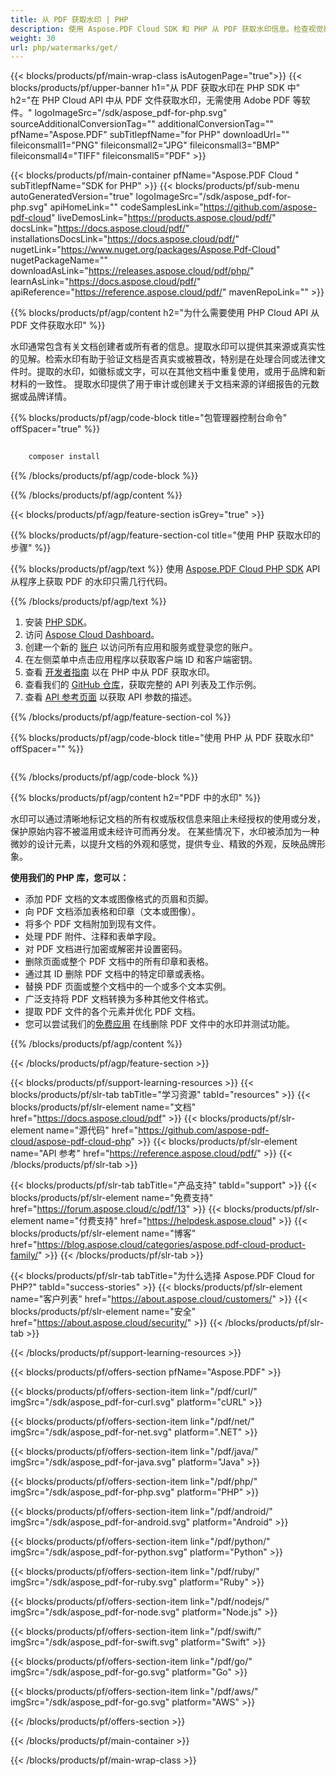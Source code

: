 ```yaml
---
title: 从 PDF 获取水印 | PHP
description: 使用 Aspose.PDF Cloud SDK 和 PHP 从 PDF 获取水印信息。检查视觉覆盖或品牌标识。
weight: 30
url: php/watermarks/get/
---
```


{{< blocks/products/pf/main-wrap-class isAutogenPage="true">}}
{{< blocks/products/pf/upper-banner h1="从 PDF 获取水印在 PHP SDK 中" h2="在 PHP Cloud API 中从 PDF 文件获取水印，无需使用 Adobe PDF 等软件。" logoImageSrc="/sdk/aspose_pdf-for-php.svg" sourceAdditionalConversionTag="" additionalConversionTag="" pfName="Aspose.PDF" subTitlepfName="for PHP" downloadUrl="" fileiconsmall1="PNG" fileiconsmall2="JPG" fileiconsmall3="BMP" fileiconsmall4="TIFF" fileiconsmall5="PDF" >}}

{{< blocks/products/pf/main-container pfName="Aspose.PDF Cloud " subTitlepfName="SDK for PHP" >}}
{{< blocks/products/pf/sub-menu autoGeneratedVersion="true" logoImageSrc="/sdk/aspose_pdf-for-php.svg" apiHomeLink="" codeSamplesLink="https://github.com/aspose-pdf-cloud" liveDemosLink="https://products.aspose.cloud/pdf/" docsLink="https://docs.aspose.cloud/pdf/" installationsDocsLink="https://docs.aspose.cloud/pdf/" nugetLink="https://www.nuget.org/packages/Aspose.Pdf-Cloud" nugetPackageName="" downloadAsLink="https://releases.aspose.cloud/pdf/php/" learnAsLink="https://docs.aspose.cloud/pdf/" apiReference="https://reference.aspose.cloud/pdf/" mavenRepoLink="" >}}

{{% blocks/products/pf/agp/content h2="为什么需要使用 PHP Cloud API 从 PDF 文件获取水印" %}}

水印通常包含有关文档创建者或所有者的信息。提取水印可以提供其来源或真实性的见解。检索水印有助于验证文档是否真实或被篡改，特别是在处理合同或法律文件时。提取的水印，如徽标或文字，可以在其他文档中重复使用，或用于品牌和新材料的一致性。
提取水印提供了用于审计或创建关于文档来源的详细报告的元数据或品牌详情。

{{% blocks/products/pf/agp/code-block title="包管理器控制台命令" offSpacer="true" %}}

```bash
     
    composer install

```

{{% /blocks/products/pf/agp/code-block %}}

{{% /blocks/products/pf/agp/content %}}

{{< blocks/products/pf/agp/feature-section isGrey="true" >}}

{{% blocks/products/pf/agp/feature-section-col title="使用 PHP 获取水印的步骤" %}}

{{% blocks/products/pf/agp/text %}}
使用
[Aspose.PDF Cloud PHP SDK](https://products.aspose.cloud/pdf/php/)
API 从程序上获取 PDF 的水印只需几行代码。

{{% /blocks/products/pf/agp/text %}}

1. 安装 [PHP SDK](https://pypi.org/project/asposepdfcloud/)。
1. 访问 [Aspose Cloud Dashboard](https://dashboard.aspose.cloud/)。
1. 创建一个新的 [账户](https://docs.aspose.cloud/display/storagecloud/Creating+and+Managing+Account) 以访问所有应用和服务或登录您的账户。
1. 在左侧菜单中点击应用程序以获取客户端 ID 和客户端密钥。
1. 查看 [开发者指南](https://docs.aspose.cloud/pdf/working-with-stamps/) 以在 PHP 中从 PDF 获取水印。
1. 查看我们的 [GitHub 仓库](https://github.com/aspose-pdf-cloud/aspose-pdf-cloud-php)，获取完整的 API 列表及工作示例。
1. 查看 [API 参考页面](https://reference.aspose.cloud/pdf/#/Document) 以获取 API 参数的描述。

{{% /blocks/products/pf/agp/feature-section-col %}}


{{% blocks/products/pf/agp/code-block title="使用 PHP 从 PDF 获取水印" offSpacer="" %}}

```php


```

{{% /blocks/products/pf/agp/code-block %}}

{{% blocks/products/pf/agp/content h2="PDF 中的水印" %}}

水印可以通过清晰地标记文档的所有权或版权信息来阻止未经授权的使用或分发，保护原始内容不被滥用或未经许可而再分发。
在某些情况下，水印被添加为一种微妙的设计元素，以提升文档的外观和感觉，提供专业、精致的外观，反映品牌形象。

**使用我们的 PHP 库，您可以：**

+ 添加 PDF 文档的文本或图像格式的页眉和页脚。
+ 向 PDF 文档添加表格和印章（文本或图像）。
+ 将多个 PDF 文档附加到现有文件。
+ 处理 PDF 附件、注释和表单字段。
+ 对 PDF 文档进行加密或解密并设置密码。
+ 删除页面或整个 PDF 文档中的所有印章和表格。
+ 通过其 ID 删除 PDF 文档中的特定印章或表格。
+ 替换 PDF 页面或整个文档中的一个或多个文本实例。
+ 广泛支持将 PDF 文档转换为多种其他文件格式。
+ 提取 PDF 文件的各个元素并优化 PDF 文档。
+ 您可以尝试我们的[免费应用](https://products.aspose.app/pdf/remove-watermark) 在线删除 PDF 文件中的水印并测试功能。

{{% /blocks/products/pf/agp/content %}}

{{< /blocks/products/pf/agp/feature-section >}}

{{< blocks/products/pf/support-learning-resources >}}
{{< blocks/products/pf/slr-tab tabTitle="学习资源" tabId="resources" >}}
{{< blocks/products/pf/slr-element name="文档" href="https://docs.aspose.cloud/pdf" >}}
{{< blocks/products/pf/slr-element name="源代码" href="https://github.com/aspose-pdf-cloud/aspose-pdf-cloud-php" >}}
{{< blocks/products/pf/slr-element name="API 参考" href="https://reference.aspose.cloud/pdf/" >}}
{{< /blocks/products/pf/slr-tab >}}

{{< blocks/products/pf/slr-tab tabTitle="产品支持" tabId="support" >}}
{{< blocks/products/pf/slr-element name="免费支持" href="https://forum.aspose.cloud/c/pdf/13" >}}
{{< blocks/products/pf/slr-element name="付费支持" href="https://helpdesk.aspose.cloud" >}}
{{< blocks/products/pf/slr-element name="博客" href="https://blog.aspose.cloud/categories/aspose.pdf-cloud-product-family/" >}}
{{< /blocks/products/pf/slr-tab >}}

{{< blocks/products/pf/slr-tab tabTitle="为什么选择 Aspose.PDF Cloud for PHP?" tabId="success-stories" >}}
{{< blocks/products/pf/slr-element name="客户列表" href="https://about.aspose.cloud/customers/" >}}
{{< blocks/products/pf/slr-element name="安全" href="https://about.aspose.cloud/security/" >}}
{{< /blocks/products/pf/slr-tab >}}

{{< /blocks/products/pf/support-learning-resources >}}

{{< blocks/products/pf/offers-section pfName="Aspose.PDF" >}}

{{< blocks/products/pf/offers-section-item link="/pdf/curl/" imgSrc="/sdk/aspose_pdf-for-curl.svg" platform="cURL" >}}

{{< blocks/products/pf/offers-section-item link="/pdf/net/" imgSrc="/sdk/aspose_pdf-for-net.svg" platform=".NET" >}}

{{< blocks/products/pf/offers-section-item link="/pdf/java/" imgSrc="/sdk/aspose_pdf-for-java.svg" platform="Java" >}}

{{< blocks/products/pf/offers-section-item link="/pdf/php/" imgSrc="/sdk/aspose_pdf-for-php.svg" platform="PHP" >}}

{{< blocks/products/pf/offers-section-item link="/pdf/android/" imgSrc="/sdk/aspose_pdf-for-android.svg" platform="Android" >}}

{{< blocks/products/pf/offers-section-item link="/pdf/python/" imgSrc="/sdk/aspose_pdf-for-python.svg" platform="Python" >}}

{{< blocks/products/pf/offers-section-item link="/pdf/ruby/" imgSrc="/sdk/aspose_pdf-for-ruby.svg" platform="Ruby" >}}

{{< blocks/products/pf/offers-section-item link="/pdf/nodejs/" imgSrc="/sdk/aspose_pdf-for-node.svg" platform="Node.js" >}}

{{< blocks/products/pf/offers-section-item link="/pdf/swift/" imgSrc="/sdk/aspose_pdf-for-swift.svg" platform="Swift" >}}

{{< blocks/products/pf/offers-section-item link="/pdf/go/" imgSrc="/sdk/aspose_pdf-for-go.svg" platform="Go" >}}

{{< blocks/products/pf/offers-section-item link="/pdf/aws/" imgSrc="/sdk/aspose_pdf-for-go.svg" platform="AWS" >}}

{{< /blocks/products/pf/offers-section >}}

<!-- aboutfile Ends -->

{{< /blocks/products/pf/main-container >}}

{{< /blocks/products/pf/main-wrap-class >}}
